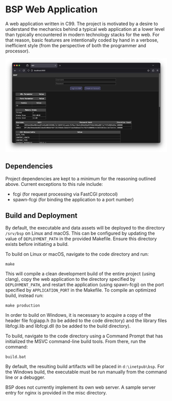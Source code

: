 BSP Web Application
===================

A web application written in C99. The project is motivated by a desire to
understand the mechanics behind a typical web application at a lower level than
typically encountered in modern technology stacks for the web. For that reason,
basic features are intentionally coded by hand in a verbose, inefficient style
(from the perspective of both the programmer and processor).

![Screenshot of login page with debug data](misc/screenshots/login_with_debug_data.png)


Dependencies
------------

Project dependencies are kept to a minimum for the reasoning outlined
above. Current exceptions to this rule include:

- fcgi (for request processing via FastCGI protocol)
- spawn-fcgi (for binding the application to a port number)


Build and Deployment
--------------------

By default, the executable and data assets will be deployed to the directory
`/srv/bsp` on Linux and macOS. This can be configured by updating the value of
`DEPLOYMENT_PATH` in the provided Makefile. Ensure this directory exists before
initiating a build.

To build on Linux or macOS, navigate to the code directory and run:

```
make
```

This will compile a clean development build of the entire project (using clang),
copy the web application to the directory specified by `DEPLOYMENT_PATH`, and
restart the application (using spawn-fcgi) on the port specified by
`APPLICATION_PORT` in the Makefile. To compile an optimized build, instead run:

```
make production
```

In order to build on Windows, it is necessary to acquire a copy of the header
file fcgiapp.h (to be added to the code directory) and the library files
libfcgi.lib and libfcgi.dll (to be added to the build directory).

To build, navigate to the code directory using a Command Prompt that has
initialized the MSVC command-line build tools. From there, run the command:


```
build.bat
```

By default, the resulting build artifacts will be placed in
`d:\inetpub\bsp`. For the Windows build, the executable must be run manually
from the command line or a debugger.

BSP does not currently implement its own web server. A sample server entry for
nginx is provided in the misc directory.